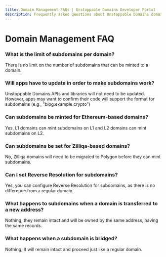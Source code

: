 ```yaml
---
title: Domain Management FAQs | Unstoppable Domains Developer Portal
description: Frequently asked questions about Unstoppable Domains domain management.
---
```


# Domain Management FAQ

### What is the limit of subdomains per domain?

There is no limit on the number of subdomains that can be minted to a domain.

### Will apps have to update in order to make subdomains work?

Unstoppable Domains APIs and libraries will not need to be updated. However, apps may want to confirm their code will support the format for subdomains (e.g., "blog.example.crypto")

### Can subdomains be minted for Ethereum-based domains?

Yes, L1 domains can mint subdomains on L1 and L2 domains can mint subdomains on L2.

### Can subdomains be set for Zilliqa-based domains?

No, Zilliqa domains will need to be migrated to Polygon before they can mint subdomains.

### Can I set Reverse Resolution for subdomains?

Yes, you can configure Reverse Resolution for subdomains, as there is no difference from a regular domain.

### What happens to subdomains when a domain is transferred to a new address?

Nothing, they remain intact and will be owned by the same address, having the same records.

### What happens when a subdomain is bridged?

Nothing, it will remain intact and proceed just like a regular domain.
